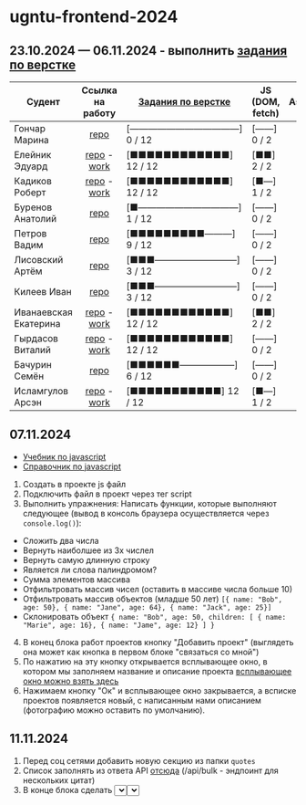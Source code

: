 # ugntu-frontend-2024

## 23.10.2024 — 06.11.2024 - выполнить [задания по верстке](https://ugntu-frontend.shtirlizc.ru)

| Судент | Ссылка на работу | [Задания по верстке](https://ugntu-frontend.shtirlizc.ru) | JS (DOM, fetch) | Astro
|---|:-----------:|------------| --- |:---:|
| Гончар Марина | [repo](https://github.com/goncharm/mmmmm.git) | [————————————] 0 / 12 | [——] 0 / 2
| Елейник Эдуард | [repo](https://github.com/DonIkOt/Front_MPS_Eleynik) - [work](https://donikot.github.io/Front_MPS_Eleynik) | [■■■■■■■■■■■■] 12 / 12 | [■■] 2 / 2 | +
| Кадиков Роберт | [repo](https://github.com/RobertKadikov/Frontend-MPSH24-Kadikov)  - [work](https://robertkadikov.github.io/Frontend-MPSH24-Kadikov) | [■■■■■■■■■■■■] 12 / 12 | [■—] 1 / 2
| Буренов Анатолий | [repo](https://github.com/AnatolyBurenov/index.html) | [■———————————] 1 / 12 | [——] 0 / 2
| Петров Вадим | [repo](https://github.com/Gilead-slaid/front-vadim) | [■■■■■■■■■———] 9 / 12 | [——] 0 / 2
| Лисовский Артём | [repo](https://github.com/LisVpustini/lissos.git) | [■■■—————————] 3 / 12 | [——] 0 / 2
| Килеев Иван | [repo](https://github.com/Supernova288/Front.git) | [■■■—————————] 3 / 12 | [——] 0 / 2
| Иванаевская Екатерина | [repo](https://github.com/KatyaIva082/KatyaIvanaevskaya.git) - [work](https://katyaiva082.github.io/KatyaIvanaevskaya) | [■■■■■■■■■■■■] 12 / 12 | [■■] 2 / 2
| Гырдасов Виталий | [repo](https://github.com/vitaliik84/ugntumph) - [work](https://vitaliik84.github.io/ugntumph) | [■■■■■■■■■■■■] 12 / 12 | [——] 0 / 2
| Бачурин Семён | [repo](https://github.com/Sammmich/Front_EPS) | [■■■■■■——————] 6 / 12 | [——] 0 / 2
| Исламгулов Арсэн | [repo](https://github.com/Vasdeen/Frontend-MPSH.git) - [work](https://vasdeen.github.io/Frontend-MPSH/portfolio) | [■■■■■■■■■■■] 12 / 12 | [■—] 1 / 2

## 07.11.2024

- [Учебник по javascript](http://learn.javascript.ru/)
- [Справочник по javascript](https://doka.guide/js/)

1. Создать в проекте js файл
2. Подключить файл в проект через тег script
3. Выполнить упражнения:
Написать функции, которые выполняют следующее (вывод в консоль браузера осуществляется через `console.log()`):
- Сложить два числа
- Вернуть наиболшее из 3х числел
- Вернуть самую длинную строку
- Является ли слова палиндромом?
- Сумма элементов массива
- Отфильтровать массив чисел (оставить в массиве числа больше 10)
- Отфильтровать массив объектов (младше 50 лет) `[{ name: "Bob", age: 50}, { name: "Jane", age: 64}, { name: "Jack", age: 25}]`
- Склонировать объект `{ name: "Bob", age: 50, children: [ { name: "Marie", age: 16}, { name: "Jame", age: 12} ] }`

4. В конец блока работ проектов кнопку "Добавить проект" (выглядеть она может как кнопка в первом блоке "связаться со мной")
5. По нажатию на эту кнопку открывается всплывающее окно, в котором мы заполняем название и описание проекта [всплывающее окно можно взять здесь](https://github.com/shtirlizc/ugntu-frontend-2024/tree/main/modal)
6. Нажимаем кнопку "Ок" и всплывающее окно закрывается, а всписке проектов появляется новый, с написанным нами описанием (фотографию можно оставить по умолчанию).

## 11.11.2024

1. Перед соц сетями добавить новую секцию из папки `quotes`
2. Список заполнять из ответа API [отсюда](https://programming-quotesapi.vercel.app/) (/api/bulk - эндпоинт для нескольких цитат)
3. В конце блока сделать <select><select> с 3-мя или более авторами. Выбирая нового автора, все цитаты должны меняться на новые. (авторов можно или захардкодить или собрать из первого запроса без указания автора)
